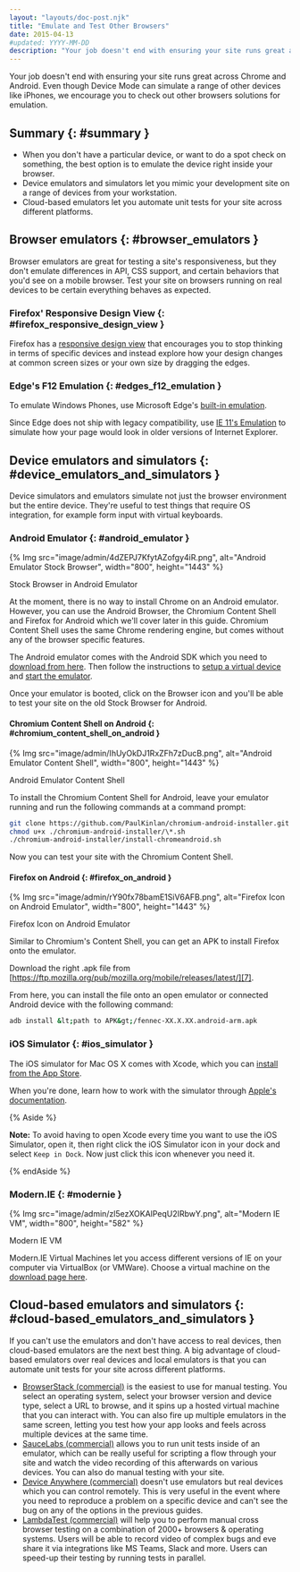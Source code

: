 ```yaml
---
layout: "layouts/doc-post.njk"
title: "Emulate and Test Other Browsers"
date: 2015-04-13
#updated: YYYY-MM-DD
description: "Your job doesn't end with ensuring your site runs great across Chrome and Android. Even though Device Mode can simulate a range of other devices like iPhones, we encourage you to check out other browsers solutions for emulation."
---
```


Your job doesn't end with ensuring your site runs great across Chrome and Android. Even though
Device Mode can simulate a range of other devices like iPhones, we encourage you to check out other
browsers solutions for emulation.

## Summary {: #summary }

- When you don't have a particular device, or want to do a spot check on something, the best option
  is to emulate the device right inside your browser.
- Device emulators and simulators let you mimic your development site on a range of devices from
  your workstation.
- Cloud-based emulators let you automate unit tests for your site across different platforms.

## Browser emulators {: #browser_emulators }

Browser emulators are great for testing a site's responsiveness, but they don't emulate differences
in API, CSS support, and certain behaviors that you'd see on a mobile browser. Test your site on
browsers running on real devices to be certain everything behaves as expected.

### Firefox' Responsive Design View {: #firefox_responsive_design_view }

Firefox has a [responsive design view][1] that encourages you to stop thinking in terms of specific
devices and instead explore how your design changes at common screen sizes or your own size by
dragging the edges.

### Edge's F12 Emulation {: #edges_f12_emulation }

To emulate Windows Phones, use Microsoft Edge's [built-in emulation][2].

Since Edge does not ship with legacy compatibility, use [IE 11's Emulation][3] to simulate how your
page would look in older versions of Internet Explorer.

## Device emulators and simulators {: #device_emulators_and_simulators }

Device simulators and emulators simulate not just the browser environment but the entire device.
They're useful to test things that require OS integration, for example form input with virtual
keyboards.

### Android Emulator {: #android_emulator }

{% Img src="image/admin/4dZEPJ7KfytAZofgy4iR.png", alt="Android Emulator Stock Browser", width="800", height="1443" %}

Stock Browser in Android Emulator

At the moment, there is no way to install Chrome on an Android emulator. However, you can use the
Android Browser, the Chromium Content Shell and Firefox for Android which we'll cover later in this
guide. Chromium Content Shell uses the same Chrome rendering engine, but comes without any of the
browser specific features.

The Android emulator comes with the Android SDK which you need to [download from here][4]. Then
follow the instructions to [setup a virtual device][5] and [start the emulator][6].

Once your emulator is booted, click on the Browser icon and you'll be able to test your site on the
old Stock Browser for Android.

#### Chromium Content Shell on Android {: #chromium_content_shell_on_android }

{% Img src="image/admin/IhUyOkDJ1RxZFh7zDucB.png", alt="Android Emulator Content Shell", width="800", height="1443" %}

Android Emulator Content Shell

To install the Chromium Content Shell for Android, leave your emulator running and run the following
commands at a command prompt:

```bash
git clone https://github.com/PaulKinlan/chromium-android-installer.git
chmod u+x ./chromium-android-installer/\*.sh
./chromium-android-installer/install-chromeandroid.sh
```

Now you can test your site with the Chromium Content Shell.

#### Firefox on Android {: #firefox_on_android }

{% Img src="image/admin/rY90fx78bamE1SiV6AFB.png", alt="Firefox Icon on Android Emulator", width="800", height="1443" %}

Firefox Icon on Android Emulator

Similar to Chromium's Content Shell, you can get an APK to install Firefox onto the emulator.

Download the right .apk file from
[https://ftp.mozilla.org/pub/mozilla.org/mobile/releases/latest/][7].

From here, you can install the file onto an open emulator or connected Android device with the
following command:

```bash
adb install &lt;path to APK&gt;/fennec-XX.X.XX.android-arm.apk
```

### iOS Simulator {: #ios_simulator }

The iOS simulator for Mac OS X comes with Xcode, which you can [install from the App Store][8].

When you're done, learn how to work with the simulator through [Apple's documentation][9].

{% Aside %}

**Note:** To avoid having to open Xcode every time you want to use the iOS Simulator, open it, then
right click the iOS Simulator icon in your dock and select `Keep in Dock`. Now just click this icon
whenever you need it.

{% endAside %}

### Modern.IE {: #modernie }

{% Img src="image/admin/zl5ezXOKAlPeqU2IRbwY.png", alt="Modern IE VM", width="800", height="582" %}

Modern IE VM

Modern.IE Virtual Machines let you access different versions of IE on your computer via VirtualBox
(or VMWare). Choose a virtual machine on the [download page here][10].

## Cloud-based emulators and simulators {: #cloud-based_emulators_and_simulators }

If you can't use the emulators and don't have access to real devices, then cloud-based emulators are
the next best thing. A big advantage of cloud-based emulators over real devices and local emulators
is that you can automate unit tests for your site across different platforms.

- [BrowserStack (commercial)][11] is the easiest to use for manual testing. You select an operating
  system, select your browser version and device type, select a URL to browse, and it spins up a
  hosted virtual machine that you can interact with. You can also fire up multiple emulators in the
  same screen, letting you test how your app looks and feels across multiple devices at the same
  time.
- [SauceLabs (commercial)][12] allows you to run unit tests inside of an emulator, which can be
  really useful for scripting a flow through your site and watch the video recording of this
  afterwards on various devices. You can also do manual testing with your site.
- [Device Anywhere (commercial)][13] doesn't use emulators but real devices which you can control
  remotely. This is very useful in the event where you need to reproduce a problem on a specific
  device and can't see the bug on any of the options in the previous guides.
- [LambdaTest (commercial)][14] will help you to perform manual cross browser testing on a combination
  of 2000+ browsers & operating systems. Users will be able to record video of complex bugs and eve
  share it via integrations like MS Teams, Slack and more. Users can speed-up their testing by
  running tests in parallel.

[1]: https://developer.mozilla.org/en-US/docs/Tools/Responsive_Design_Mode
[2]: https://docs.microsoft.com/en-us/microsoft-edge/devtools-guide/emulation
[3]: https://docs.microsoft.com/en-us/previous-versions/windows/internet-explorer/ie-developer/samples/dn255001(v=vs.85)
[4]: https://developer.android.com/studio
[5]: https://developer.android.com/studio/run/managing-avds
[6]: https://developer.android.com/studio/run/emulator
[7]: https://ftp.mozilla.org/pub/mozilla.org/mobile/releases/latest/
[8]: https://itunes.apple.com/us/app/xcode/id497799835?ls=1&mt=12
[9]: https://help.apple.com/simulator/mac/current/#/
[10]: https://developer.microsoft.com/en-us/microsoft-edge/tools/vms/
[11]: https://www.browserstack.com/automate
[12]: https://saucelabs.com/
[13]: https://www.sigos.com/app-experience/
[14]: https://www.lambdatest.com/
